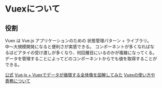 # Vuexについて

## 役割
Vuex は Vue.js アプリケーションのための 状態管理パターン + ライブラリ。
中〜大規模開発になると便利さが実感できる。
コンポーネントが多くなればなるほどアタイの受け渡しが多くなり、何回層目にいるのかが複雑になってくる。
データを管理することによってどのコンポーネントからでも値を取得することができる。

[公式](https://vuex.vuejs.org/ja/)
[Vue.js + Vuexでデータが循環する全体像を図解してみた](https://qiita.com/m_mitsuhide/items/f16d988ec491b7800ace)
[Vuexの使い方や責務について](https://zenn.dev/chida/articles/e455b5139f00cc)
